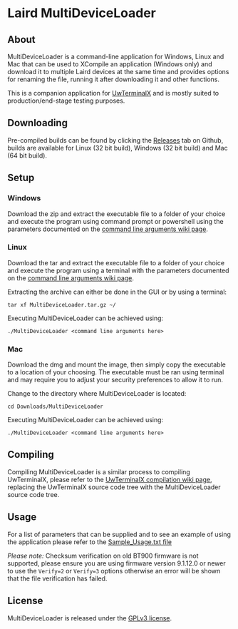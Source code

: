 # Laird MultiDeviceLoader

## About

MultiDeviceLoader is a command-line application for Windows, Linux and Mac that can be used to XCompile an application (Windows only) and download it to multiple Laird devices at the same time and provides options for renaming the file, running it after downloading it and other functions.

This is a companion application for [UwTerminalX](https://github.com/LairdCP/UwTerminalX) and is mostly suited to production/end-stage testing purposes.

## Downloading

Pre-compiled builds can be found by clicking the [Releases](https://github.com/LairdCP/MultiDeviceLoader/releases) tab on Github, builds are available for Linux (32 bit build), Windows (32 bit build) and Mac (64 bit build).

## Setup

### Windows

Download the zip and extract the executable file to a folder of your choice and execute the program using command prompt or powershell using the parameters documented on the [command line arguments wiki page](https://github.com/LairdCP/MultiDeviceLoader/wiki/Command-line-arguments).

### Linux

Download the tar and extract the executable file to a folder of your choice and execute the program using a terminal with the parameters documented on the [command line arguments wiki page](https://github.com/LairdCP/MultiDeviceLoader/wiki/Command-line-arguments).

Extracting the archive can either be done in the GUI or by using a terminal:

	tar xf MultiDeviceLoader.tar.gz ~/

Executing MultiDeviceLoader can be achieved using:

	./MultiDeviceLoader <command line arguments here>

### Mac

Download the dmg and mount the image, then simply copy the executable to a location of your choosing. The executable must be ran using terminal and may require you to adjust your security preferences to allow it to run.

Change to the directory where MultiDeviceLoader is located:

	cd Downloads/MultiDeviceLoader

Executing MultiDeviceLoader can be achieved using:

	./MultiDeviceLoader <command line arguments here>

## Compiling

Compiling MultiDeviceLoader is a similar process to compiling UwTerminalX, please refer to the [UwTerminalX compilation wiki page](https://github.com/LairdCP/UwTerminalX/wiki/Compiling), replacing the UwTerminalX source code tree with the MultiDeviceLoader source code tree.

## Usage

For a list of parameters that can be supplied and to see an example of using the application please refer to the [Sample_Usage.txt file](https://github.com/LairdCP/MultiDeviceLoader/blob/master/Sample_Usage.txt)

*Please note:* Checksum verification on old BT900 firmware is not supported, please ensure you are using firmware version 9.1.12.0 or newer to use the `Verify=2` or `Verify=3` options otherwise an error will be shown that the file verification has failed.

## License

MultiDeviceLoader is released under the [GPLv3 license](https://github.com/LairdCP/MultiDeviceLoader/blob/master/LICENSE).